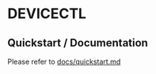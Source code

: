 # DEVICECTL

## Quickstart / Documentation

Please refer to [docs/quickstart.md](docs/quickstart.md)

